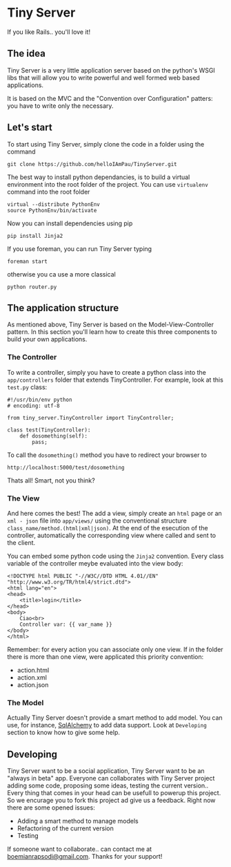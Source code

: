 Tiny Server
===========

If you like Rails.. you'll love it!

The idea
--------

Tiny Server is a very little application server based on the python's WSGI libs that will allow you to write powerful and well formed web based applications.

It is based on the MVC and the "Convention over Configuration" patters: you have to write only the necessary.

Let's start
-----------

To start using Tiny Server, simply clone the code in a folder using the command

	git clone https://github.com/helloIAmPau/TinyServer.git

The best way to install python dependancies, is to build a virtual environment into the root folder of the project. You can use `virtualenv` command into the root folder

	virtual --distribute PythonEnv
	source PythonEnv/bin/activate 

Now you can install dependencies using pip

	pip install Jinja2

If you use foreman, you can run Tiny Server typing
	
	foreman start

otherwise you ca use a more classical 
	
	python router.py

The application structure
-------------------------

As mentioned above, Tiny Server is based on the Model-View-Controller pattern. In this section you'll learn how to create this three components to build your own applications.

### The Controller

To write a controller, simply you have to create a python class into the `app/controllers` folder that extends TinyController. For example, look at this `test.py` class:

	#!/usr/bin/env python
	# encoding: utf-8

	from tiny_server.TinyController import TinyController;

	class test(TinyController):
		def dosomething(self):
			pass;

To call the `dosomething()` method you have to redirect your browser to

	http://localhost:5000/test/dosomething

Thats all! Smart, not you think?

### The View

And here comes the best! The add a view, simply create an `html` page or an `xml - json` file into `app/views/` using the conventional structure `class_name/method.(html|xml|json)`. At the end of the esecution of the controller, automatically the corresponding view where called and sent to the client. 

You can embed some python code using the `Jinja2` convention. Every class variable of the controller meybe evaluated into the view body:

	<!DOCTYPE html PUBLIC "-//W3C//DTD HTML 4.01//EN" "http://www.w3.org/TR/html4/strict.dtd">
	<html lang="en">
	<head>
		<title>login</title>
	</head>
	<body>
		Ciao<br>
		Controller var: {{ var_name }}
	</body>
	</html>

Remember: for every action you can associate only one view. If in the folder there is more than one view, were applicated this priority convention:

* action.html
* action.xml
* action.json

### The Model

Actually Tiny Server doesn't provide a smart method to add model. You can use, for instance, [SqlAlchemy](http://www.sqlalchemy.org/) to add data support. Look at `Developing` section to know how to give some help.

Developing
----------

Tiny Server want to be a social application, Tiny Server want to be an "always in beta" app.
Everyone can collaborates with Tiny Server project adding some code, proposing some ideas, testing the current version.. Every thing that comes in your head can be usefull to powerup this project. So we encurage you to fork this project ad give us a feedback. 
Right now there are some opened issues:

* Adding a smart method to manage models
* Refactoring of the current version
* Testing

If someone want to collaborate.. can contact me at [boemianrapsodi@gmail.com](mailto:boemianrapsodi@gmail.com). Thanks for your support!
